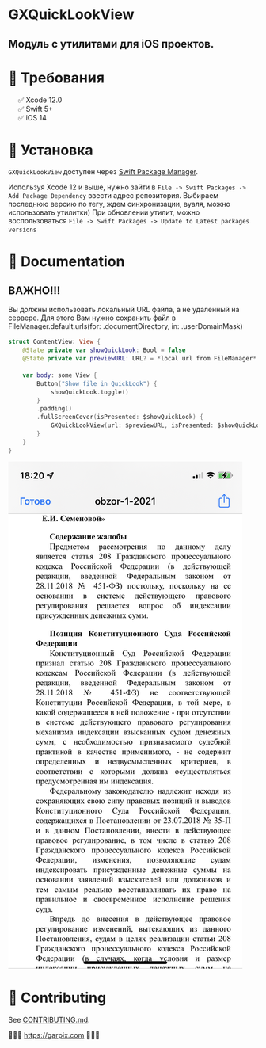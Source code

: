 # GXQuickLookView

## Модуль с утилитами для iOS проектов.

# 🔷 Требования

&nbsp;&nbsp;&nbsp;&nbsp;&nbsp;✅ Xcode 12.0  
&nbsp;&nbsp;&nbsp;&nbsp;&nbsp;✅ Swift 5+  
&nbsp;&nbsp;&nbsp;&nbsp;&nbsp;✅ iOS 14

# 🔷 Установка

`GXQuickLookView` доступен через [Swift Package Manager](https://swift.org/package-manager).

Используя Xcode 12 и выше, нужно зайти в  `File -> Swift Packages -> Add Package Dependency` ввести адрес репозитория. 
Выбираем последнюю версию по тегу, ждем синхронизации, вуаля, можно использовать утилитки) 
При обновлении утилит, можно воспользоваться `File -> Swift Packages -> Update to Latest packages versions`

# 🔷 Documentation
## ВАЖНО!!!
Вы должны использовать локальный URL файла, а не удаленный на сервере. Для этого Вам нужно сохранить файл в FileManager.default.urls(for: .documentDirectory, in: .userDomainMask) 

``` swift
struct ContentView: View {
    @State private var showQuickLook: Bool = false
    @State private var previewURL: URL? = *local url from FileManager*
    
    var body: some View {
        Button("Show file in QuickLook") {
            showQuickLook.toggle()
        }
        .padding()
        .fullScreenCover(isPresented: $showQuickLook) {
            GXQuickLookView(url: $previewURL, isPresented: $showQuickLook)
        }
    }
}
```

![example](./example.PNG)


# 🔷 Contributing

See [CONTRIBUTING.md](CONTRIBUTING.md).

🔷🔷🔷 https://garpix.com 🔷🔷🔷



